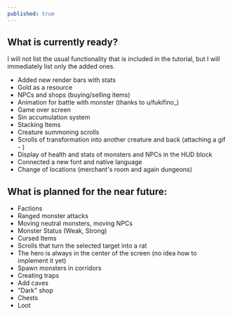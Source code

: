 ```yaml
---
published: true
---
```

## What is currently ready?
I will not list the usual functionality that is included in the tutorial, but I will immediately list only the added ones.
- Added new render bars with stats
- Gold as a resource
- NPCs and shops (buying/selling items)
- Animation for battle with monster (thanks to u/fukifino_)
- Game over screen
- Sin accumulation system
- Stacking Items
- Creature summoning scrolls
- Scrolls of transformation into another creature and back (attaching a gif - )
- Display of health and stats of monsters and NPCs in the HUD block
- Connected a new font and native language
- Change of locations (merchant's room and again dungeons)



## What is planned for the near future:
- Factions
- Ranged monster attacks
- Moving neutral monsters, moving NPCs
- Monster Status (Weak, Strong)
- Cursed Items
- Scrolls that turn the selected target into a rat
- The hero is always in the center of the screen (no idea how to implement it yet)
- Spawn monsters in corridors
- Creating traps
- Add caves
- "Dark" shop
- Chests
- Loot
